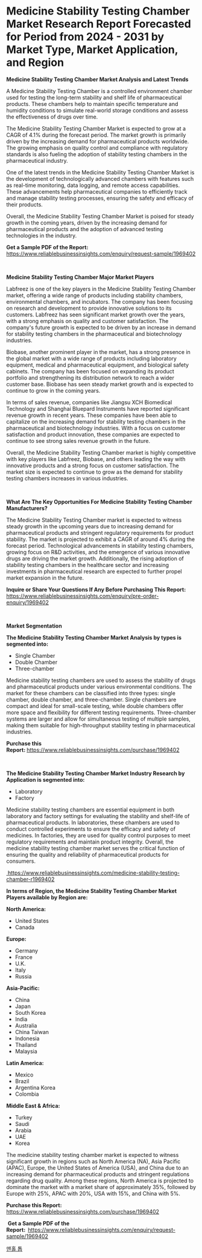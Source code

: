 <p><h1>Medicine Stability Testing Chamber Market Research Report Forecasted for Period from 2024 -  2031 by Market Type, Market Application, and Region</h1></p><p><strong>Medicine Stability Testing Chamber Market Analysis and Latest Trends</strong></p>
<p><p>A Medicine Stability Testing Chamber is a controlled environment chamber used for testing the long-term stability and shelf life of pharmaceutical products. These chambers help to maintain specific temperature and humidity conditions to simulate real-world storage conditions and assess the effectiveness of drugs over time.</p><p>The Medicine Stability Testing Chamber Market is expected to grow at a CAGR of 4.1% during the forecast period. The market growth is primarily driven by the increasing demand for pharmaceutical products worldwide. The growing emphasis on quality control and compliance with regulatory standards is also fueling the adoption of stability testing chambers in the pharmaceutical industry.</p><p>One of the latest trends in the Medicine Stability Testing Chamber Market is the development of technologically advanced chambers with features such as real-time monitoring, data logging, and remote access capabilities. These advancements help pharmaceutical companies to efficiently track and manage stability testing processes, ensuring the safety and efficacy of their products.</p><p>Overall, the Medicine Stability Testing Chamber Market is poised for steady growth in the coming years, driven by the increasing demand for pharmaceutical products and the adoption of advanced testing technologies in the industry.</p></p>
<p><strong>Get a Sample PDF of the Report:&nbsp;</strong> <a href="https://www.reliablebusinessinsights.com/enquiry/request-sample/1969402">https://www.reliablebusinessinsights.com/enquiry/request-sample/1969402</a></p>
<p>&nbsp;</p>
<p><strong>Medicine Stability Testing Chamber Major Market Players</strong></p>
<p><p>Labfreez is one of the key players in the Medicine Stability Testing Chamber market, offering a wide range of products including stability chambers, environmental chambers, and incubators. The company has been focusing on research and development to provide innovative solutions to its customers. Labfreez has seen significant market growth over the years, with a strong emphasis on quality and customer satisfaction. The company's future growth is expected to be driven by an increase in demand for stability testing chambers in the pharmaceutical and biotechnology industries.</p><p>Biobase, another prominent player in the market, has a strong presence in the global market with a wide range of products including laboratory equipment, medical and pharmaceutical equipment, and biological safety cabinets. The company has been focused on expanding its product portfolio and strengthening its distribution network to reach a wider customer base. Biobase has seen steady market growth and is expected to continue to grow in the coming years.</p><p>In terms of sales revenue, companies like Jiangsu XCH Biomedical Technology and Shanghai Bluepard Instruments have reported significant revenue growth in recent years. These companies have been able to capitalize on the increasing demand for stability testing chambers in the pharmaceutical and biotechnology industries. With a focus on customer satisfaction and product innovation, these companies are expected to continue to see strong sales revenue growth in the future.</p><p>Overall, the Medicine Stability Testing Chamber market is highly competitive with key players like Labfreez, Biobase, and others leading the way with innovative products and a strong focus on customer satisfaction. The market size is expected to continue to grow as the demand for stability testing chambers increases in various industries.</p></p>
<p>&nbsp;</p>
<p><strong>What Are The Key Opportunities For Medicine Stability Testing Chamber Manufacturers?</strong></p>
<p><p>The Medicine Stability Testing Chamber market is expected to witness steady growth in the upcoming years due to increasing demand for pharmaceutical products and stringent regulatory requirements for product stability. The market is projected to exhibit a CAGR of around 4% during the forecast period. Technological advancements in stability testing chambers, growing focus on R&D activities, and the emergence of various innovative drugs are driving the market growth. Additionally, the rising adoption of stability testing chambers in the healthcare sector and increasing investments in pharmaceutical research are expected to further propel market expansion in the future.</p></p>
<p><strong>Inquire or Share Your Questions If Any Before Purchasing This Report:</strong> <a href="https://www.reliablebusinessinsights.com/enquiry/pre-order-enquiry/1969402">https://www.reliablebusinessinsights.com/enquiry/pre-order-enquiry/1969402</a></p>
<p>&nbsp;</p>
<p><strong>Market Segmentation</strong></p>
<p><strong>The Medicine Stability Testing Chamber Market Analysis by types is segmented into:</strong></p>
<p><ul><li>Single Chamber</li><li>Double Chamber</li><li>Three-chamber</li></ul></p>
<p><p>Medicine stability testing chambers are used to assess the stability of drugs and pharmaceutical products under various environmental conditions. The market for these chambers can be classified into three types: single chamber, double chamber, and three-chamber. Single chambers are compact and ideal for small-scale testing, while double chambers offer more space and flexibility for different testing requirements. Three-chamber systems are larger and allow for simultaneous testing of multiple samples, making them suitable for high-throughput stability testing in pharmaceutical industries.</p></p>
<p><strong>Purchase this Report:&nbsp;</strong><a href="https://www.reliablebusinessinsights.com/purchase/1969402">https://www.reliablebusinessinsights.com/purchase/1969402</a></p>
<p>&nbsp;</p>
<p><strong>The Medicine Stability Testing Chamber Market Industry Research by Application is segmented into:</strong></p>
<p><ul><li>Laboratory</li><li>Factory</li></ul></p>
<p><p>Medicine stability testing chambers are essential equipment in both laboratory and factory settings for evaluating the stability and shelf-life of pharmaceutical products. In laboratories, these chambers are used to conduct controlled experiments to ensure the efficacy and safety of medicines. In factories, they are used for quality control purposes to meet regulatory requirements and maintain product integrity. Overall, the medicine stability testing chamber market serves the critical function of ensuring the quality and reliability of pharmaceutical products for consumers.</p></p>
<p><a href="https://www.reliablebusinessinsights.com/medicine-stability-testing-chamber-r1969402">&nbsp;https://www.reliablebusinessinsights.com/medicine-stability-testing-chamber-r1969402</a></p>
<p><strong>In terms of Region, the Medicine Stability Testing Chamber Market Players available by Region are:</strong></p>
<p>
    <p> <strong> North America: </strong>
        <ul>
            <li>United States</li>
            <li>Canada</li>
        </ul>
        </p> 
    <p> <strong> Europe: </strong>
        <ul>
            <li>Germany</li>
            <li>France</li>
            <li>U.K.</li>
            <li>Italy</li>
            <li>Russia</li>
        </ul>
        </p> 
    <p> <strong> Asia-Pacific: </strong>
        <ul>
            <li>China</li>
            <li>Japan</li>
            <li>South Korea</li>
            <li>India</li>
            <li>Australia</li>
            <li>China Taiwan</li>
            <li>Indonesia</li>
            <li>Thailand</li>
            <li>Malaysia</li>
        </ul>
        </p> 
    <p> <strong> Latin America: </strong>
        <ul>
            <li>Mexico</li>
            <li>Brazil</li>
            <li>Argentina Korea</li>
            <li>Colombia</li>
        </ul>
        </p> 
    <p> <strong> Middle East & Africa: </strong>
        <ul>
            <li>Turkey</li>
            <li>Saudi</li>
            <li>Arabia</li>
            <li>UAE</li>
            <li>Korea</li>
        </ul>
    </p>
    </p>
<p><p>The medicine stability testing chamber market is expected to witness significant growth in regions such as North America (NA), Asia Pacific (APAC), Europe, the United States of America (USA), and China due to an increasing demand for pharmaceutical products and stringent regulations regarding drug quality. Among these regions, North America is projected to dominate the market with a market share of approximately 35%, followed by Europe with 25%, APAC with 20%, USA with 15%, and China with 5%.</p></p>
<p><strong>Purchase this Report: </strong><a href="https://www.reliablebusinessinsights.com/purchase/1969402">https://www.reliablebusinessinsights.com/purchase/1969402</a></p>
<p>&nbsp;<strong>Get a Sample PDF of the Report:&nbsp;&nbsp;</strong><a href="https://www.reliablebusinessinsights.com/enquiry/request-sample/1969402">https://www.reliablebusinessinsights.com/enquiry/request-sample/1969402</a></p>
<p><strong></strong></p>
<p><p><a href="https://github.com/nigaleamar09/Market-Research-Report-List-2/blob/main/731753477278.md">맨홀 톱</a></p></p>